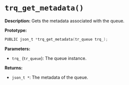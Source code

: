 # `trq_get_metadata()`

**Description:**
Gets the metadata associated with the queue.

**Prototype:**
```c
PUBLIC json_t *trq_get_metadata(tr_queue trq_);
```

**Parameters:**
- `trq_` (`tr_queue`): The queue instance.

**Returns:**
- `json_t *`: The metadata of the queue.
